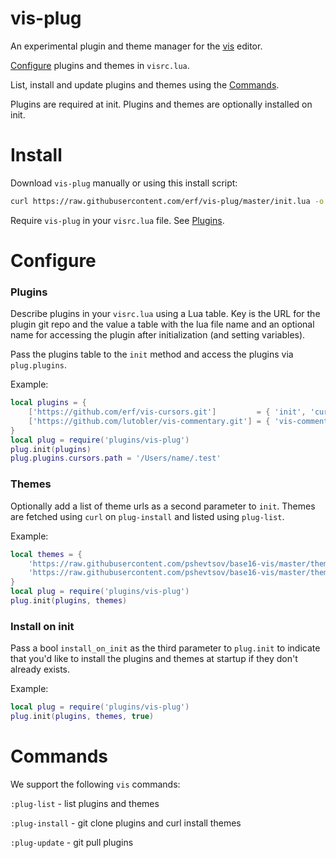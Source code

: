 # vis-plug

An experimental plugin and theme manager for the [vis](https://github.com/martanne/vis) editor.

[Configure](#configure) plugins and themes in `visrc.lua`.

List, install and update plugins and themes using the [Commands](#commands). 

Plugins are required at init. Plugins and themes are optionally installed on
init.

# Install

Download `vis-plug` manually or using this install script:

```bash
curl https://raw.githubusercontent.com/erf/vis-plug/master/init.lua -o $HOME/.config/vis/plugins/vis-plug/init.lua --create-dirs
```

Require `vis-plug` in your `visrc.lua` file. See [Plugins](https://github.com/martanne/vis/wiki/Plugins).

# Configure

### Plugins

Describe plugins in your `visrc.lua` using a Lua table. Key is the URL for the plugin git repo and the value a table with the lua file name and an optional name for accessing the plugin after initialization (and setting variables).

Pass the plugins table to the `init` method and access the plugins via `plug.plugins`.

Example:

```lua
local plugins = {
	['https://github.com/erf/vis-cursors.git']         = { 'init', 'cursors' },
	['https://github.com/lutobler/vis-commentary.git'] = { 'vis-commentary' },
}
local plug = require('plugins/vis-plug')
plug.init(plugins)
plug.plugins.cursors.path = '/Users/name/.test'
```

### Themes

Optionally add a list of theme urls as a second parameter to `init`. Themes are
fetched using `curl` on `plug-install` and listed using `plug-list`.

Example:

```lua
local themes = {
	'https://raw.githubusercontent.com/pshevtsov/base16-vis/master/themes/base16-summerfruit-light.lua',
	'https://raw.githubusercontent.com/pshevtsov/base16-vis/master/themes/base16-unikitty-light.lua',
}
local plug = require('plugins/vis-plug')
plug.init(plugins, themes)
```


### Install on init

Pass a bool `install_on_init` as the third parameter to `plug.init` to indicate 
that you'd like to install the plugins and themes at startup if they don't 
already exists.

Example:

```lua
local plug = require('plugins/vis-plug')
plug.init(plugins, themes, true)
```

# Commands

We support the following `vis` commands:

`:plug-list` - list plugins and themes

`:plug-install` - git clone plugins and curl install themes

`:plug-update` - git pull plugins


